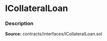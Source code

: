 # ICollateralLoan

### Description <a id="description"></a>

**Source:** contracts/interfaces/ICollateralLoan.sol



